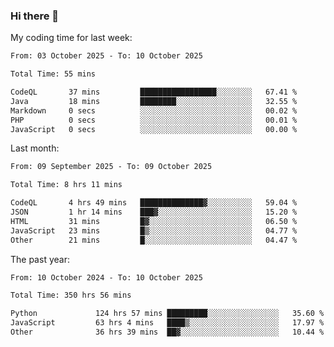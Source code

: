 ### Hi there 👋

My coding time for last week:

<!--START_SECTION:week-->

```txt
From: 03 October 2025 - To: 10 October 2025

Total Time: 55 mins

CodeQL       37 mins         █████████████████░░░░░░░░   67.41 %
Java         18 mins         ████████░░░░░░░░░░░░░░░░░   32.55 %
Markdown     0 secs          ░░░░░░░░░░░░░░░░░░░░░░░░░   00.02 %
PHP          0 secs          ░░░░░░░░░░░░░░░░░░░░░░░░░   00.01 %
JavaScript   0 secs          ░░░░░░░░░░░░░░░░░░░░░░░░░   00.00 %
```

<!--END_SECTION:week-->

Last month:

<!--START_SECTION:month-->

```txt
From: 09 September 2025 - To: 09 October 2025

Total Time: 8 hrs 11 mins

CodeQL       4 hrs 49 mins   ██████████████▓░░░░░░░░░░   59.04 %
JSON         1 hr 14 mins    ███▓░░░░░░░░░░░░░░░░░░░░░   15.20 %
HTML         31 mins         █▓░░░░░░░░░░░░░░░░░░░░░░░   06.50 %
JavaScript   23 mins         █▒░░░░░░░░░░░░░░░░░░░░░░░   04.77 %
Other        21 mins         █░░░░░░░░░░░░░░░░░░░░░░░░   04.47 %
```

<!--END_SECTION:month-->

The past year:

<!--START_SECTION:year-->

```txt
From: 10 October 2024 - To: 10 October 2025

Total Time: 350 hrs 56 mins

Python             124 hrs 57 mins █████████░░░░░░░░░░░░░░░░   35.60 %
JavaScript         63 hrs 4 mins   ████▒░░░░░░░░░░░░░░░░░░░░   17.97 %
Other              36 hrs 39 mins  ██▓░░░░░░░░░░░░░░░░░░░░░░   10.44 %
```

<!--END_SECTION:year-->
